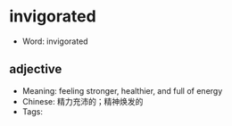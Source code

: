 # invigorated

- Word: invigorated

## adjective

- Meaning: feeling stronger, healthier, and full of energy
- Chinese: 精力充沛的；精神焕发的
- Tags: 

